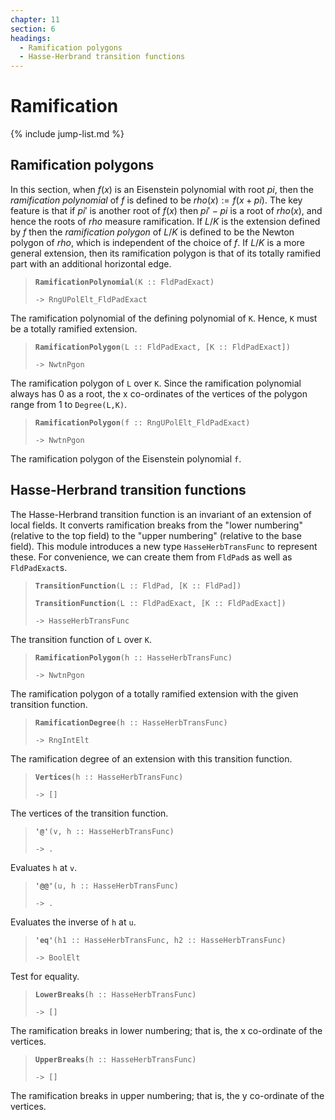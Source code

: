 ```yaml
---
chapter: 11
section: 6
headings:
  - Ramification polygons
  - Hasse-Herbrand transition functions
---
```


# Ramification

{% include jump-list.md %}

## Ramification polygons

In this section, when $f(x)$ is an Eisenstein polynomial with root $pi$, then the *ramification polynomial* of $f$ is defined to be $rho(x):=f(x+pi)$. The key feature is that if $pi'$ is another root of $f(x)$ then $pi'-pi$ is a root of $rho(x)$, and hence the roots of $rho$ measure ramification. If $L/K$ is the extension defined by $f$ then the *ramification polygon* of $L/K$ is defined to be the Newton polygon of $rho$, which is independent of the choice of $f$. If $L/K$ is a more general extension, then its ramification polygon is that of its totally ramified part with an additional horizontal edge.

> **`RamificationPolynomial`**`(K :: FldPadExact)`
>
> `-> RngUPolElt_FldPadExact`

The ramification polynomial of the defining polynomial of `K`. Hence, `K` must be a totally ramified extension.

> **`RamificationPolygon`**`(L :: FldPadExact, [K :: FldPadExact])`
>
> `-> NwtnPgon`

The ramification polygon of `L` over `K`. Since the ramification polynomial always has 0 as a root, the x co-ordinates of the vertices of the polygon range from 1 to `Degree(L,K)`.

> **`RamificationPolygon`**`(f :: RngUPolElt_FldPadExact)`
>
> `-> NwtnPgon`

The ramification polygon of the Eisenstein polynomial `f`.

## Hasse-Herbrand transition functions

The Hasse-Herbrand transition function is an invariant of an extension of local fields. It converts ramification breaks from the "lower numbering" (relative to the top field) to the "upper numbering" (relative to the base field). This module introduces a new type `HasseHerbTransFunc` to represent these. For convenience, we can create them from `FldPad`s as well as `FldPadExact`s.

> **`TransitionFunction`**`(L :: FldPad, [K :: FldPad])`
>
> **`TransitionFunction`**`(L :: FldPadExact, [K :: FldPadExact])`
>
> `-> HasseHerbTransFunc`

The transition function of `L` over `K`.

> **`RamificationPolygon`**`(h :: HasseHerbTransFunc)`
>
> `-> NwtnPgon`

The ramification polygon of a totally ramified extension with the given transition function.

> **`RamificationDegree`**`(h :: HasseHerbTransFunc)`
>
> `-> RngIntElt`

The ramification degree of an extension with this transition function.

> **`Vertices`**`(h :: HasseHerbTransFunc)`
>
> `-> []`

The vertices of the transition function.

> **`'@'`**`(v, h :: HasseHerbTransFunc)`
>
> `-> .`

Evaluates `h` at `v`.

> **`'@@'`**`(u, h :: HasseHerbTransFunc)`
>
> `-> .`

Evaluates the inverse of `h` at `u`.

> **`'eq'`**`(h1 :: HasseHerbTransFunc, h2 :: HasseHerbTransFunc)`
>
> `-> BoolElt`

Test for equality.

> **`LowerBreaks`**`(h :: HasseHerbTransFunc)`
>
> `-> []`

The ramification breaks in lower numbering; that is, the x co-ordinate of the vertices.

> **`UpperBreaks`**`(h :: HasseHerbTransFunc)`
>
> `-> []`

The ramification breaks in upper numbering; that is, the y co-ordinate of the vertices.
